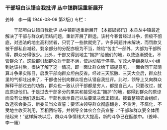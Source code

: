 ### 干部坦白认错自我批评  丛中镇群运重新展开
姜峰　李一庸
1946-08-08
第2版()
专栏：

　　干部坦白认错自我批评
    丛中镇群运重新展开
    【本报邯郸讯】本县丛中镇最近解决了干部与群众的团结问题，重新开展了群运。该村今春曾经过斗争，但极不彻底，对违法的地主高利贷者，只罚了一些款就完了。许多问题并未解决，而罚款又被干部私自减轻。剩余部分的分配亦极为不当，除给“苦主”一部外，大部为干部所得，群众分得很少。此外，干部又得到地主“拥护”给他们的地，以致逐渐蜕化，不管群众了。这些都引起群众对干部不满，使运动陷于停滞。军政大学翻身队×小组到达该村后，很快了解了这一情况，即一面让群众给干部提意见，一面会同干部清算斗争果实账目，启发干部向群众坦白反省。经过三天酝酿、三天大会后，群众肚里的气都吐出来了，干部也分别向群众坦白认错自我批评。此时，领导上又向群众解释干部过去的功劳，群众也一致认识干部都是穷人，都是自己人。只要改过，就应原谅他们。于是过去干部多分的果实和接受地主“拥护”的地，都得到群众的原谅而没有让他们退出来。干部也表示自己以后要坚决改正错误。接着整顿农会组织，改选农会委员，新委员当众宣誓：要坚决领导群众彻底翻身，不贪污，不腐化，不受地主收买利用，互相团结等，并领导全体农会会员宣誓：“干部和群众要全体团结起来！”这样解决以后，群众斗争情绪大大提高，新的斗争已在酝酿中。（姜峰、李一庸）
